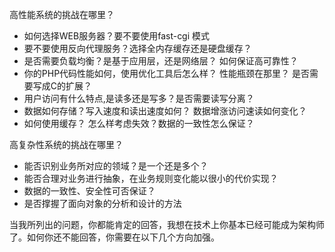 高性能系统的挑战在哪里？

- 如何选择WEB服务器？要不要使用fast-cgi 模式
- 要不要使用反向代理服务？选择全内存缓存还是硬盘缓存？
- 是否需要负载均衡？是基于应用层，还是网络层？ 如何保证高可靠性？
- 你的PHP代码性能如何，使用优化工具后怎么样？ 性能瓶颈在那里？ 是否需要写成C的扩展？
- 用户访问有什么特点,是读多还是写多？是否需要读写分离？
- 数据如何存储？写入速度和读出速度如何？ 数据增涨访问速读如何变化？
- 如何使用缓存？ 怎么样考虑失效？数据的一致性怎么保证？

高复杂性系统的挑战在哪里？

- 能否识别业务所对应的领域？是一个还是多个？
- 能否合理对业务进行抽象，在业务规则变化能以很小的代价实现？
- 数据的一致性、安全性可否保证？
- 是否撑握了面向对象的分析和设计的方法

当我所列出的问题，你都能肯定的回答，我想在技术上你基本已经可能成为架构师了。如何你还不能回答，你需要在以下几个方向加强。